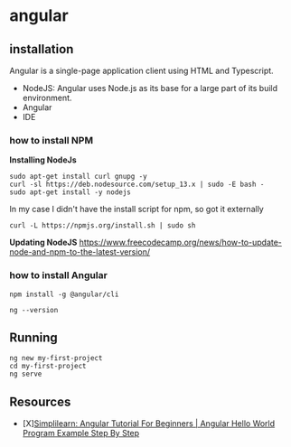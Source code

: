 # angular

## installation

Angular is a single-page application client using HTML and Typescript.

- NodeJS: Angular uses Node.js as its base for a large part of its build environment.
- Angular
- IDE

### how to install NPM

**Installing NodeJs**

```
sudo apt-get install curl gnupg -y
curl -sl https://deb.nodesource.com/setup_13.x | sudo -E bash -
sudo apt-get install -y nodejs
```

In my case I didn't have the install script for npm, so got it externally
```
curl -L https://npmjs.org/install.sh | sudo sh
```

**Updating NodeJS**
https://www.freecodecamp.org/news/how-to-update-node-and-npm-to-the-latest-version/


### how to install Angular

```
npm install -g @angular/cli
```
```
ng --version
```

## Running

```
ng new my-first-project
cd my-first-project
ng serve
```

## Resources

- [X][Simplilearn: Angular Tutorial For Beginners | Angular Hello World Program Example Step By Step](https://www.youtube.com/watch?v=TC1oVXlVE3M)
